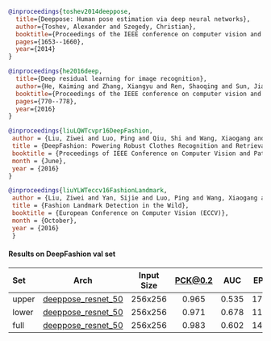 <!-- [ALGORITHM] -->

```bibtex
@inproceedings{toshev2014deeppose,
  title={Deeppose: Human pose estimation via deep neural networks},
  author={Toshev, Alexander and Szegedy, Christian},
  booktitle={Proceedings of the IEEE conference on computer vision and pattern recognition},
  pages={1653--1660},
  year={2014}
}
```

<!-- [BACKBONE] -->

```bibtex
@inproceedings{he2016deep,
  title={Deep residual learning for image recognition},
  author={He, Kaiming and Zhang, Xiangyu and Ren, Shaoqing and Sun, Jian},
  booktitle={Proceedings of the IEEE conference on computer vision and pattern recognition},
  pages={770--778},
  year={2016}
}
```

<!-- [DATASET] -->

```bibtex
@inproceedings{liuLQWTcvpr16DeepFashion,
 author = {Liu, Ziwei and Luo, Ping and Qiu, Shi and Wang, Xiaogang and Tang, Xiaoou},
 title = {DeepFashion: Powering Robust Clothes Recognition and Retrieval with Rich Annotations},
 booktitle = {Proceedings of IEEE Conference on Computer Vision and Pattern Recognition (CVPR)},
 month = {June},
 year = {2016}
}
```

<!-- [DATASET] -->

```bibtex
@inproceedings{liuYLWTeccv16FashionLandmark,
 author = {Liu, Ziwei and Yan, Sijie and Luo, Ping and Wang, Xiaogang and Tang, Xiaoou},
 title = {Fashion Landmark Detection in the Wild},
 booktitle = {European Conference on Computer Vision (ECCV)},
 month = {October},
 year = {2016}
 }
```

#### Results on DeepFashion val set

|Set   | Arch  | Input Size | PCK@0.2 |  AUC  |  EPE  | ckpt    | log     |
| :--- | :---: | :--------: | :------: | :------: | :------: |:------: |:------: |
|upper | [deeppose_resnet_50](/configs/fashion/2d_kpt_sview_rgb_img/deeppose/deepfashion/res50_deepfashion_upper_256x192.py) | 256x256 | 0.965 | 0.535 | 17.2 | [ckpt](https://download.openmmlab.com/mmpose/fashion/deeppose/deeppose_res50_deepfashion_upper_256x192-497799fb_20210309.pth) | [log](https://download.openmmlab.com/mmpose/fashion/deeppose/deeppose_res50_deepfashion_upper_256x192_20210309.log.json) |
|lower | [deeppose_resnet_50](/configs/fashion/2d_kpt_sview_rgb_img/deeppose/deepfashion/res50_deepfashion_lower_256x192.py) | 256x256 | 0.971 | 0.678 | 11.8 | [ckpt](https://download.openmmlab.com/mmpose/fashion/deeppose/deeppose_res50_deepfashion_lower_256x192-94e0e653_20210309.pth) | [log](https://download.openmmlab.com/mmpose/fashion/deeppose/deeppose_res50_deepfashion_lower_256x192_20210309.log.json) |
|full  | [deeppose_resnet_50](/configs/fashion/2d_kpt_sview_rgb_img/deeppose/deepfashion/res50_deepfashion_full_256x192.py)  | 256x256 | 0.983 | 0.602 | 14.0 | [ckpt](https://download.openmmlab.com/mmpose/fashion/deeppose/deeppose_res50_deepfashion_full_256x192-4e0273e2_20210309.pth) | [log](https://download.openmmlab.com/mmpose/fashion/deeppose/deeppose_res50_deepfashion_full_256x192_20210309.log.json) |
